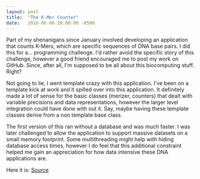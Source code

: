 ```yaml
---
layout: post
title:  "The K-Mer Counter"
date:   2016-06-06 20:00:00 -0500
---
```


Part of my shenanigans since January involved developing an application that counts K-Mers, which are specific sequences of DNA base pairs. I did this for a... programming challenge. I'd rather avoid the specific story of this challenge, however a good friend encouraged me to post my work on GitHub. Since, after all, I'm supposed to be all about this biocomputing stuff. Right?

Not going to lie, I went template crazy with this application. I've been on a template kick at work and it spilled over into this application. It definitely made a lot of sense for the basic classes (merizer, counters) that dealt with variable precisions and data representations, however the larger level integration could have done with out it. Say, maybe having these template classes derive from a non template base class.

The first version of this ran without a database and was much faster. I was later challenged to allow the application to support massive datasets on a small memory footprint. Some multithreading might help with hiding database access times, however I do feel that this additional constraint helped me gain an appreciation for how data intensive these DNA applications are.

Here it is:
[Source](https://github.com/logik1286/kmerCounter)
